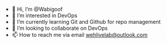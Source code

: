 - 👋 Hi, I’m @Wabigoof
- 👀 I’m interested in DevOps
- 🌱 I’m currently learning Git and Github for repo management
- 💞️ I’m looking to collaborate on DevOps
- 📫 How to reach me via email wehliyelab@outlook.com

<!---
Wabigoof/Wabigoof is a ✨ special ✨ repository because its `README.md` (this file) appears on your GitHub profile.
You can click the Preview link to take a look at your changes.
--->
